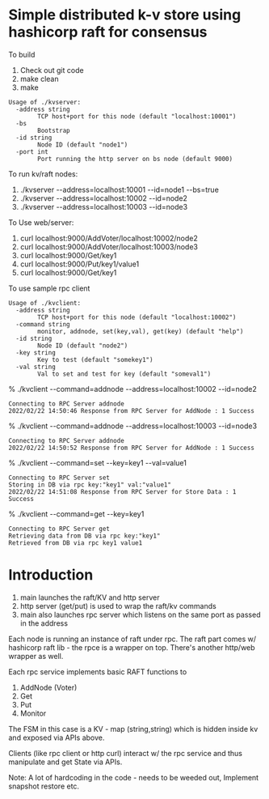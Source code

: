# Simple distributed k-v store using hashicorp raft for consensus

To build
1. Check out git code
2. make clean
3. make

```
Usage of ./kvserver:
  -address string
    	TCP host+port for this node (default "localhost:10001")
  -bs
    	Bootstrap
  -id string
    	Node ID (default "node1")
  -port int
    	Port running the http server on bs node (default 9000)
```
To run kv/raft nodes:
1. ./kvserver --address=localhost:10001 --id=node1 --bs=true
2. ./kvserver --address=localhost:10002 --id=node2 
3. ./kvserver --address=localhost:10003 --id=node3 

To Use web/server:
1. curl localhost:9000/AddVoter/localhost:10002/node2
2. curl localhost:9000/AddVoter/localhost:10003/node3
3. curl localhost:9000/Get/key1 
4. curl localhost:9000/Put/key1/value1
5. curl localhost:9000/Get/key1 

To use sample rpc client

```
Usage of ./kvclient:
  -address string
    	TCP host+port for this node (default "localhost:10002")
  -command string
    	monitor, addnode, set(key,val), get(key) (default "help")
  -id string
    	Node ID (default "node2")
  -key string
    	Key to test (default "somekey1")
  -val string
    	Val to set and test for key (default "someval1")
```

% ./kvclient --command=addnode --address=localhost:10002 --id=node2
```
Connecting to RPC Server addnode
2022/02/22 14:50:46 Response from RPC Server for AddNode : 1 Success
```
% ./kvclient --command=addnode --address=localhost:10003 --id=node3
```
Connecting to RPC Server addnode
2022/02/22 14:50:52 Response from RPC Server for AddNode : 1 Success
```
% ./kvclient --command=set --key=key1 --val=value1                 
```
Connecting to RPC Server set
Storing in DB via rpc key:"key1" val:"value1" 
2022/02/22 14:51:08 Response from RPC Server for Store Data : 1 Success
```
 % ./kvclient --command=get --key=key1             
```
Connecting to RPC Server get
Retrieving data from DB via rpc key:"key1" 
Retrieved from DB via rpc key1 value1
```

# Introduction

1. main launches the raft/KV and http server
2. http server (get/put) is used to wrap the raft/kv commands
3. main also launches rpc server which listens on the same port as passed in the address

Each node is running an instance of raft under rpc. The raft part comes w/ hashicorp raft lib - the rpce is a wrapper on top. There's another http/web wrapper as well.

Each rpc service implements basic RAFT functions to 
1. AddNode (Voter)
2. Get
3. Put
4. Monitor

The FSM in this case is a KV - map (string,string) which is hidden inside kv and exposed via APIs above. 

Clients (like rpc client or http curl) interact w/ the rpc service and thus manipulate and get State via APIs.


Note: A lot of hardcoding in the code - needs to be weeded out, Implement snapshot restore etc.
